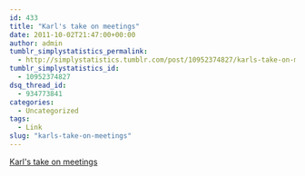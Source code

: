 ```yaml
---
id: 433
title: "Karl's take on meetings"
date: 2011-10-02T21:47:00+00:00
author: admin
tumblr_simplystatistics_permalink:
  - http://simplystatistics.tumblr.com/post/10952374827/karls-take-on-meetings
tumblr_simplystatistics_id:
  - 10952374827
dsq_thread_id:
  - 934773841
categories:
  - Uncategorized
tags:
  - Link
slug: "karls-take-on-meetings"
---
```

[Karl's take on meetings](http://kbroman.wordpress.com/2011/09/28/meetings-vs-work/)
